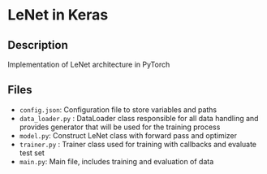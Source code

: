 # LeNet in Keras

## Description
Implementation of LeNet architecture in PyTorch

## Files
* `config.json`: Configuration file to store variables and paths
* `data_loader.py` : DataLoader class responsible for all data handling and provides generator that will be used for the training process
* `model.py`: Construct LeNet class with forward pass and optimizer 
* `trainer.py` : Trainer class used for training with callbacks and evaluate test set 
* `main.py`: Main file, includes training and evaluation of data

